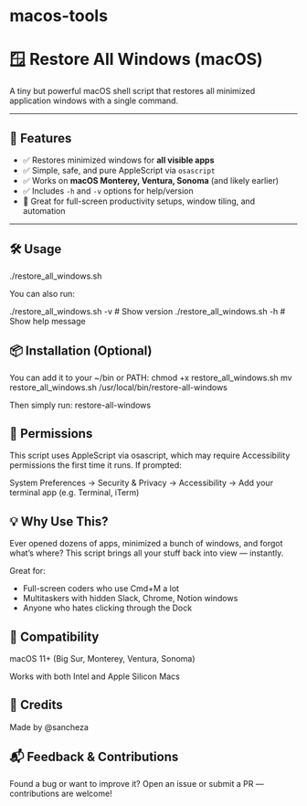 # macos-tools


# 🪟 Restore All Windows (macOS)

A tiny but powerful macOS shell script that restores all minimized application windows with a single command.

---

## 🚀 Features

- ✅ Restores minimized windows for **all visible apps**
- ✅ Simple, safe, and pure AppleScript via `osascript`
- ✅ Works on **macOS Monterey, Ventura, Sonoma** (and likely earlier)
- ✅ Includes `-h` and `-v` options for help/version
- 🧠 Great for full-screen productivity setups, window tiling, and automation

---

## 🛠️ Usage

./restore_all_windows.sh

You can also run:

./restore_all_windows.sh -v     # Show version
./restore_all_windows.sh -h     # Show help message

## 📦 Installation (Optional)
You can add it to your ~/bin or PATH:
chmod +x restore_all_windows.sh
mv restore_all_windows.sh /usr/local/bin/restore-all-windows

Then simply run:
restore-all-windows

## 🔐 Permissions
This script uses AppleScript via osascript, which may require Accessibility permissions the first time it runs. If prompted:

System Preferences → Security & Privacy → Accessibility → Add your terminal app (e.g. Terminal, iTerm)

## 💡 Why Use This?
Ever opened dozens of apps, minimized a bunch of windows, and forgot what’s where?
This script brings all your stuff back into view — instantly.

Great for:
- Full-screen coders who use Cmd+M a lot
- Multitaskers with hidden Slack, Chrome, Notion windows
- Anyone who hates clicking through the Dock

## 🧩 Compatibility
macOS 11+ (Big Sur, Monterey, Ventura, Sonoma)

Works with both Intel and Apple Silicon Macs

## 🙌 Credits
Made by @sancheza

## 📬 Feedback & Contributions
Found a bug or want to improve it?
Open an issue or submit a PR — contributions are welcome!
